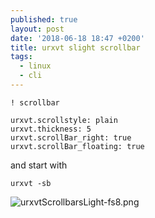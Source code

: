 ```yaml
---
published: true
layout: post
date: '2018-06-18 18:47 +0200'
title: urxvt slight scrollbar
tags:
  - linux
  - cli
---
```

    ! scrollbar

    urxvt.scrollstyle: plain
    urxvt.thickness: 5
    urxvt.scrollBar_right: true
    urxvt.scrollBar_floating: true
    
and start with

	urxvt -sb
    
![urxvtScrollbarsLight-fs8.png]({{site.baseurl}}/media/urxvtScrollbarsLight-fs8.png)
